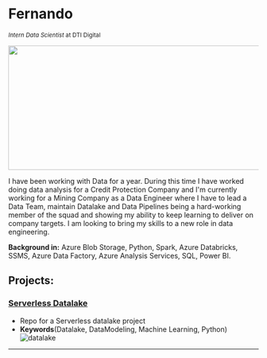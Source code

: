 # Fernando
<sub>*Intern Data Scientist* at DTI Digital</sub>

<img src="https://www.nielsen.com/wp-content/uploads/sites/3/2019/04/data-science-icon-animation-banner-clockwise.gif" height='250' width='1000' style="vertical-align:middle">

I have been working with Data for a year. 
During this time I have worked doing data analysis for a Credit Protection Company and I'm currently working for a Mining Company as a Data Engineer where I have to lead a Data Team, maintain Datalake and Data Pipelines being a hard-working member of the squad and showing my ability to keep learning to deliver on company targets. 
I am looking to bring my skills to a new role in data engineering.

**Background in:** Azure Blob Storage, Python, Spark, Azure Databricks, SSMS, Azure Data Factory, Azure Analysis Services, SQL, Power BI.


## Projects:

###  [Serverless Datalake](https://github.com/Frndo1203/Portfolio/tree/main/EBAC_exercises_notebooks)
* Repo for a Serverless datalake project 
* **Keywords**(Datalake, DataModeling, Machine Learning, Python)
![datalake](https://miro.medium.com/max/700/1*ILCxfLg_sokRJhCrNs0okg.gif)

---


